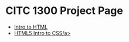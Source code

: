 # CITC 1300 Project Page

<ul>
<li><a href="Intro_to_html/index.html" target="_blank"> Intro to HTML</a></li>
<li><a href="html_5_intro/index.html" target="_blank"> HTML5 Intro to CSS/a></li>
</ul>
